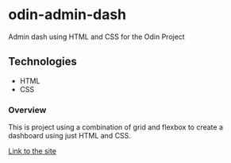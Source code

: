 # odin-admin-dash
Admin dash using HTML and CSS for the Odin Project

## Technologies
- HTML
- CSS

### Overview
This is project using a combination of grid and flexbox to create a dashboard using just HTML and CSS.

[Link to the site](https://manny53365.github.io/odin-admin-dash/)
